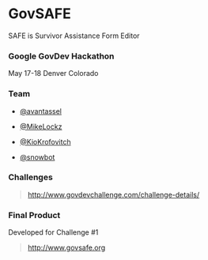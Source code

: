 GovSAFE
==============
SAFE is Survivor Assistance Form Editor

### Google GovDev Hackathon
May 17-18 Denver Colorado

### Team
* [@avantassel](https://github.com/avantassel)

* [@MikeLockz](https://github.com/MikeLockz)

* [@KioKrofovitch](https://github.com/KioKrofovitch)

* [@snowbot](https://github.com/snowbot)

### Challenges

> <http://www.govdevchallenge.com/challenge-details/>

### Final Product
Developed for Challenge #1

> <http://www.govsafe.org>